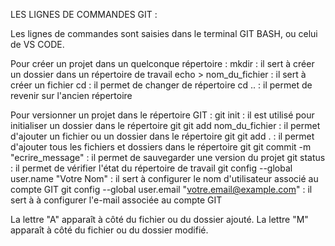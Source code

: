 LES LIGNES DE COMMANDES GIT :

Les lignes de commandes sont saisies dans le terminal GIT BASH, ou celui de VS CODE.

Pour créer un projet dans un quelconque répertoire :
mkdir : il sert à créer un dossier dans un répertoire de travail
echo > nom_du_fichier : il sert à créer un fichier
cd : il permet de changer de répertoire
cd .. : il permet de revenir sur l'ancien répertoire

Pour versionner un projet dans le répertoire GIT :
git init : il est utilisé pour initialiser un dossier dans le répertoire git
git add nom_du_fichier : il permet d'ajouter un fichier ou un dossier dans le répertoire git
git add . : il permet d'ajouter tous les fichiers et dossiers dans le répertoire git
git commit -m "ecrire_message" : il permet de sauvegarder une version du projet
git status : il permet de vérifier l'état du répertoire de travail
git config --global user.name "Votre Nom" : il sert à configurer le nom d'utilisateur associé au compte GIT
git config --global user.email "votre.email@example.com" : il sert à à configurer l'e-mail associée au compte GIT

La lettre "A" apparaît à côté du fichier ou du dossier ajouté.
La lettre "M" apparaît à côté du fichier ou du dossier modifié.
